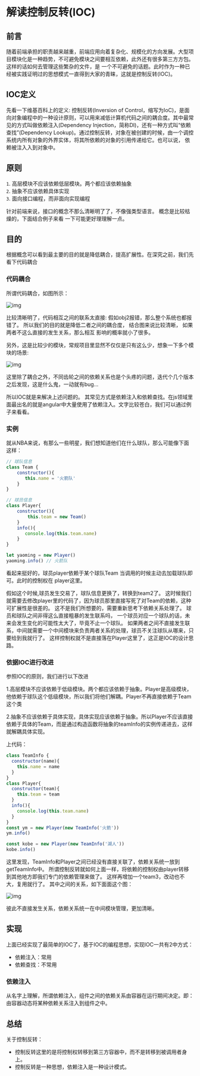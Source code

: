 # 解读控制反转(IOC)

## 前言

随着前端承担的职责越来越重，前端应⽤向着复杂化、规模化的⽅向发展。⼤型项⽬模块化是一种趋势，不可避免模块之间要相互依赖，此外还有很多第三⽅方包。这样的话如何去管理这些繁杂的文件，是 ⼀个不可避免的话题。此时作为⼀种已经被实践证明过的思想模式⼀直得到大家的青睐，这就是控制反转(IOC)。

## IOC定义

先看⼀下维基百科上的定义: 控制反转(Inversion of Control，缩写为IoC)，是⾯向对象编程中的一种设计原则，可以用来减低计算机代码之间的耦合度。其中最常见的方式叫做依赖注入(Dependency Injection，简称DI)，还有⼀种方式叫“依赖查找”(Dependency Lookup)。通过控制反转，对象在被创建的时候，由一个调控系统内所有对象的外界实体，将其所依赖的对象的引用传递给它。也可以说， 依赖被注⼊入到对象中。

## 原则

`1`. 高层模块不应该依赖低层模块。两个都应该依赖抽象  
`2`. 抽象不应该依赖具体实现  
`3`. 面向接⼝编程，而非⾯向实现编程  

针对前端来说，接口的概念不那么清晰明了了，不像强类型语⾔。 概念是比较枯燥的，下面结合例子来看 ⼀下可能更好理理解一点。

## ⽬的

根据概念可以看到最主要的目的就是降低耦合，提⾼扩展性。在深究之前，我们先看下代码耦合

### 代码耦合

所谓代码耦合，如图所示：

![img](/blog/ioc-coupling.png)

⽐较清晰明了，代码相互之间的联系太直接: 假如obj2报错，那么整个系统也都报错了。 所以我们的⽬的就是降低⼆者之间的耦合度， 结合图来说比较清晰， 如果两者不这么直接的发生关系，那么相互 影响的概率就小了很多。

另外，这是比较少的模块，常规项目里显然不仅仅是只有这么少，想象⼀下多个模块的场景:

![img](/blog/ioc-mult-coupling.png)

这⾥除了耦合之外，不同⻮轮之间的依赖关系也是个头疼的问题，迭代个几个版本之后发现，这是什么鬼，一动就有bug...  

所以IOC就是来解决上述问题的。 其常⻅⽅式是依赖注入和依赖查找。在js领域里面最出名的就是angular中大量使用了依赖注入。⽂字⽐较苍白，我们可以通过例子来看看。

### 实例

就从NBA来说，有那么一些明星，我们想知道他们在什么球队，那么可能像下面这样：

``` javascript
// 球队信息
class Team {
    constructor(){
       this.name = '火箭队'
    }
}

// 球员信息
class Player{
    constructor(){
        this.team = new Team()
    }
    info(){
       console.log(this.team.name)
    }
}

let yaoming = new Player()
yaoming.info() // 火箭队
```

看起来挺好的，球员player依赖于某个球队Team 当调用的时候主动去加载球队即可。此时的控制权在 player这⾥。

假如这个时候,球员发⽣交易了，球队信息更换了，转换到team2了。 这时候我们就需要去修改player里的代码了，因为球员那里直接写死了对Team的依赖，这种可扩展性是很差的。 这不是我们所想要的，需要重新思考下依赖关系处理了。 球员和球队之间非得这么直接粗暴的发生联系吗， 一个球员对应一个球队的话，未来会发生变化的可能性太大了，毕竟不止⼀个球队。 如果两者之间不直接发生联系，中间就需要⼀个中间模块来负责两者关系的处理，球员不关注球队从哪来，只要给到我就行了。 这样控制权就不是直接落在Player这里了，这正是IOC的设计思路。


### 依据IOC进行改进

参照IOC的原则，我们进行以下改进

1.高层模块不应该依赖于低级模块。两个都应该依赖于抽象。Player是高级模块，他依赖于球队这个低级模块，所以我们将他们解耦。Player不再直接依赖于Team这个类

2.抽象不应该依赖于具体实现，具体实现应该依赖于抽象。所以Player不应该直接依赖于具体的Team，而是通过构造函数将抽象的teamInfo的实例传递进去，这样就解耦具体实现。

上代码：

``` javascript
class TeamInfo {
  constructor(name){
    this.name = name
  }
}
class Player{
  constructor(team){
    this.team = team
  }
  info(){
    console.log(this.team.name)
  }
}
const ym = new Player(new TeamInfo('火箭'))
ym.info()

const kobe = new Player(new TeamInfo('湖人'))
kobe.info()
```

这⾥发现，TeamInfo和Player之间已经没有直接关联了，依赖关系统⼀放到getTeamInfo中。 所谓控制反转就如何上⾯一样，将依赖的控制权由player转移到其他地方即我们专门的依赖管理来做了。 这样再增加一个team3，改动也不大，复⽤就行了。 其中之间的关系，如下⾯面这个图：

![img](/blog/ioc-mult-dep.png)

彼此不直接发生关系，依赖关系统一在中间模块管理，更加清晰。

## 实现
上面已经实现了最简单的IOC了，基于IOC的编程思想，实现IOC一共有2中方式：

- 依赖注入：常用
- 依赖查找：不常用

### 依赖注入

从名字上理解，所谓依赖注入，组件之间的依赖关系由容器在运行期间决定。即：由容器动态将某种依赖关系注入到组件之中。

## 总结 

关于控制反转：
- 控制反转这里的是将控制权转移到第三方容器中，而不是转移到被调用者身上。
- 控制反转是一种思想，依赖注入是一种设计模式。


